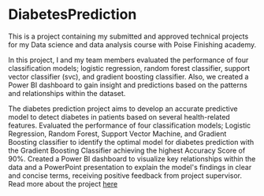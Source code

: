 # DiabetesPrediction
This is a project containing my submitted and approved technical projects for my Data science and data analysis course with Poise Finishing academy.

In this project, I and my team members evaluated the performance of four classification models; logistic regression, random forest classifier, support vector classifier (svc), and gradient boosting classifier.
Also, we created a Power BI dashboard to gain insight and predictions based on the patterns and relationships within the dataset.

The diabetes prediction project aims to develop an accurate predictive model to detect diabetes in patients based on several health-related features.
Evaluated the performance of four classification models; Logistic Regression, Random Forest, Support Vector Machine, and Gradient Boosting classifier to identify the optimal model for diabetes prediction with the Gradient Boosting Classifier achieving the highest Accuracy Score of 90%.
Created a Power BI dashboard to visualize key relationships within the data and a PowerPoint presentation to explain the model's findings in clear and concise terms, receiving positive feedback from project supervisor.
Read more about the project [here](https://medium.com/@olabisiolaleye/diabetics-prediction-1c157b82f46c)
